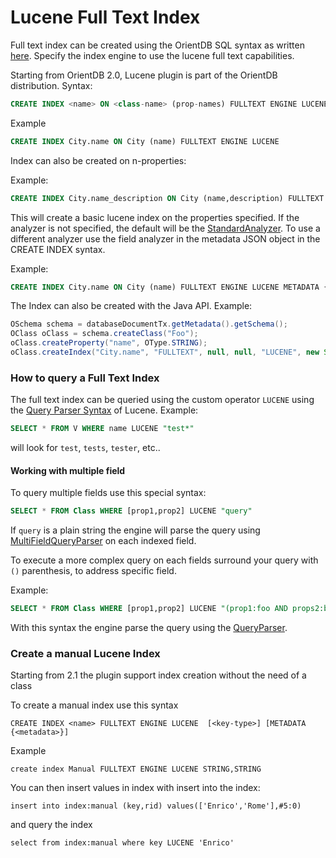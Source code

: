 # Lucene Full Text Index

Full text index can be created using the OrientDB SQL syntax as written [here](https://github.com/orientechnologies/orientdb-docs/blob/master/Indexes.md). Specify the index engine to use the lucene full text capabilities.

Starting from OrientDB 2.0, Lucene plugin is part of the OrientDB distribution.
Syntax:

```sql
CREATE INDEX <name> ON <class-name> (prop-names) FULLTEXT ENGINE LUCENE
```

Example

```sql
CREATE INDEX City.name ON City (name) FULLTEXT ENGINE LUCENE
```

Index can also be created on n-properties:

Example:
```sql
CREATE INDEX City.name_description ON City (name,description) FULLTEXT ENGINE LUCENE
```

This will create a basic lucene index on  the properties specified. If the analyzer is not specified, the default will be the [StandardAnalyzer](http://lucene.apache.org/core/4_7_0/analyzers-common/org/apache/lucene/analysis/standard/StandardAnalyzer.html). To use a different analyzer use the field analyzer in the metadata JSON object in the CREATE INDEX syntax.

Example:

```sql
CREATE INDEX City.name ON City (name) FULLTEXT ENGINE LUCENE METADATA {"analyzer":"org.apache.lucene.analysis.en.EnglishAnalyzer"}
```

The Index can also be created with the Java API. Example:

```java
OSchema schema = databaseDocumentTx.getMetadata().getSchema();
OClass oClass = schema.createClass("Foo");
oClass.createProperty("name", OType.STRING);
oClass.createIndex("City.name", "FULLTEXT", null, null, "LUCENE", new String[] { "name"});
```

### How to query a Full Text Index

The full text index can be queried using the custom operator `LUCENE` using the [Query Parser Syntax](http://lucene.apache.org/core/2_9_4/queryparsersyntax.html) of Lucene. Example:

```sql
SELECT * FROM V WHERE name LUCENE "test*"
```

will look for `test`, `tests`, `tester`, etc..

#### Working with multiple field

To query multiple fields use this special syntax:

```sql
SELECT * FROM Class WHERE [prop1,prop2] LUCENE "query"
```

If `query` is a plain string the engine will parse the query using [MultiFieldQueryParser](http://lucene.apache.org/core/4_7_0/queryparser/org/apache/lucene/queryparser/classic/MultiFieldQueryParser.html) on each indexed field.

To execute a more complex query on each fields surround your query with `()` parenthesis, to address specific field.

Example:
```sql
SELECT * FROM Class WHERE [prop1,prop2] LUCENE "(prop1:foo AND props2:bar)"
```

With this syntax the engine parse the query using the [QueryParser](http://lucene.apache.org/core/4_7_0/queryparser/org/apache/lucene/queryparser/classic/QueryParser.html).

### Create a manual Lucene Index

Starting from 2.1 the plugin support index creation without the need of a class

To create a manual index use this syntax

```
CREATE INDEX <name> FULLTEXT ENGINE LUCENE  [<key-type>] [METADATA {<metadata>}]
```

Example 

```
create index Manual FULLTEXT ENGINE LUCENE STRING,STRING
```

You can then insert values in index with insert into the index:

```
insert into index:manual (key,rid) values(['Enrico','Rome'],#5:0)
```

and query the index

```
select from index:manual where key LUCENE 'Enrico'
```
